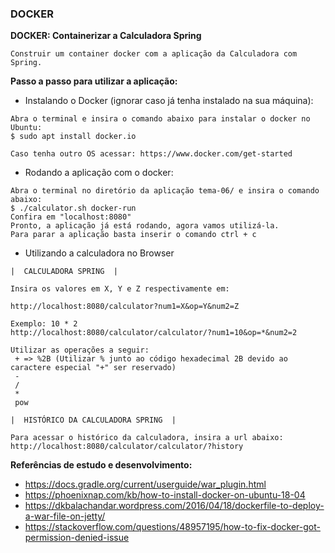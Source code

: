 ### DOCKER

**DOCKER: Containerizar a Calculadora Spring**

```
Construir um container docker com a aplicação da Calculadora com Spring.
``` 

**Passo a passo para utilizar a aplicação:**

- Instalando o Docker (ignorar caso já tenha instalado na sua máquina):
``` 
Abra o terminal e insira o comando abaixo para instalar o docker no Ubuntu:
$ sudo apt install docker.io

Caso tenha outro OS acessar: https://www.docker.com/get-started
```

- Rodando a aplicação com o docker:
``` 
Abra o terminal no diretório da aplicação tema-06/ e insira o comando abaixo:
$ ./calculator.sh docker-run
Confira em "localhost:8080"
Pronto, a aplicação já está rodando, agora vamos utilizá-la.
Para parar a aplicação basta inserir o comando ctrl + c
```

- Utilizando a calculadora no Browser
``` 
|  CALCULADORA SPRING  |

Insira os valores em X, Y e Z respectivamente em: 

http://localhost:8080/calculator?num1=X&op=Y&num2=Z

Exemplo: 10 * 2
http://localhost:8080/calculator/calculator/?num1=10&op=*&num2=2

Utilizar as operações a seguir:
 + => %2B (Utilizar % junto ao código hexadecimal 2B devido ao caractere especial "+" ser reservado)
 - 
 /
 *
 pow

|  HISTÓRICO DA CALCULADORA SPRING  |

Para acessar o histórico da calculadora, insira a url abaixo:
http://localhost:8080/calculator/calculator/?history

```

**Referências de estudo e desenvolvimento:**


- https://docs.gradle.org/current/userguide/war_plugin.html
- https://phoenixnap.com/kb/how-to-install-docker-on-ubuntu-18-04
- https://dkbalachandar.wordpress.com/2016/04/18/dockerfile-to-deploy-a-war-file-on-jetty/
- https://stackoverflow.com/questions/48957195/how-to-fix-docker-got-permission-denied-issue
